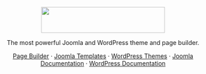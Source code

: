 <p align="center">
    <a href="https://yootheme.com" target="_blank"><img src="https://yootheme.com/site/images/yootheme-logo.svg" width="286" height="60"></a>
</p>

<p align="center">The most powerful Joomla and WordPress theme and page builder.</p>

<p align="center">
    <a href="https://yootheme.com/page-builder">Page Builder</a>
    ·
    <a href="https://yootheme.com/joomla-templates">Joomla Templates</a>
    ·
    <a href="https://yootheme.com/wordpress-themes">WordPress Themes</a>
    ·
    <a href="https://yootheme.com/support/yootheme-pro/joomla/introduction">Joomla Documentation</a>
    ·
    <a href="https://yootheme.com/support/yootheme-pro/joomla/introduction">WordPress Documentation</a>
</p>
